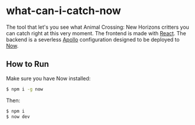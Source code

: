 # what-can-i-catch-now

The tool that let's you see what Animal Crossing: New Horizons critters you can catch right at this very moment. The frontend is made with [React](https://reactjs.org/). The backend is a severless [Apollo](https://www.apollographql.com/) configuration designed to be deployed to [Now](https://zeit.co/).

## How to Run

Make sure you have Now installed:

```zsh
$ npm i -g now
```

Then:

```zsh
$ npm i
$ now dev
```
